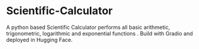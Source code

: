 # Scientific-Calculator
A python based Scientific Calculator performs all basic arithmetic, trigonometric, logarithmic and exponential functions . Build with Gradio and deployed in Hugging Face.
